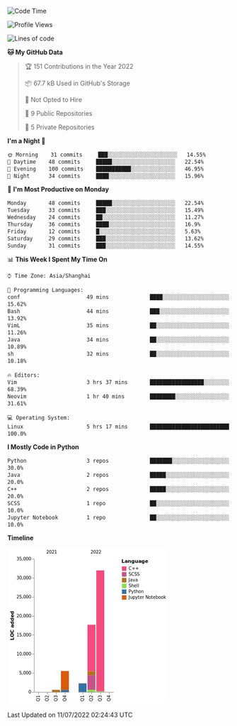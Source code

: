 <!--START_SECTION:waka-->
![Code Time](http://img.shields.io/badge/Code%20Time-6%20hrs%2042%20mins-blue)

![Profile Views](http://img.shields.io/badge/Profile%20Views-2-blue)

![Lines of code](https://img.shields.io/badge/From%20Hello%20World%20I%27ve%20Written-58%20Thousand%20lines%20of%20code-blue)

**🐱 My GitHub Data** 

> 🏆 151 Contributions in the Year 2022
 > 
> 📦 67.7 kB Used in GitHub's Storage 
 > 
> 🚫 Not Opted to Hire
 > 
> 📜 9 Public Repositories 
 > 
> 🔑 5 Private Repositories  
 > 
**I'm a Night 🦉** 

```text
🌞 Morning    31 commits     ███░░░░░░░░░░░░░░░░░░░░░░   14.55% 
🌆 Daytime    48 commits     █████░░░░░░░░░░░░░░░░░░░░   22.54% 
🌃 Evening    100 commits    ███████████░░░░░░░░░░░░░░   46.95% 
🌙 Night      34 commits     ████░░░░░░░░░░░░░░░░░░░░░   15.96%

```
📅 **I'm Most Productive on Monday** 

```text
Monday       48 commits     █████░░░░░░░░░░░░░░░░░░░░   22.54% 
Tuesday      33 commits     ███░░░░░░░░░░░░░░░░░░░░░░   15.49% 
Wednesday    24 commits     ██░░░░░░░░░░░░░░░░░░░░░░░   11.27% 
Thursday     36 commits     ████░░░░░░░░░░░░░░░░░░░░░   16.9% 
Friday       12 commits     █░░░░░░░░░░░░░░░░░░░░░░░░   5.63% 
Saturday     29 commits     ███░░░░░░░░░░░░░░░░░░░░░░   13.62% 
Sunday       31 commits     ███░░░░░░░░░░░░░░░░░░░░░░   14.55%

```


📊 **This Week I Spent My Time On** 

```text
⌚︎ Time Zone: Asia/Shanghai

💬 Programming Languages: 
conf                     49 mins             ████░░░░░░░░░░░░░░░░░░░░░   15.62% 
Bash                     44 mins             ███░░░░░░░░░░░░░░░░░░░░░░   13.92% 
VimL                     35 mins             ██░░░░░░░░░░░░░░░░░░░░░░░   11.26% 
Java                     34 mins             ██░░░░░░░░░░░░░░░░░░░░░░░   10.89% 
sh                       32 mins             ██░░░░░░░░░░░░░░░░░░░░░░░   10.18%

🔥 Editors: 
Vim                      3 hrs 37 mins       █████████████████░░░░░░░░   68.39% 
Neovim                   1 hr 40 mins        ████████░░░░░░░░░░░░░░░░░   31.61%

💻 Operating System: 
Linux                    5 hrs 17 mins       █████████████████████████   100.0%

```

**I Mostly Code in Python** 

```text
Python                   3 repos             ███████░░░░░░░░░░░░░░░░░░   30.0% 
Java                     2 repos             █████░░░░░░░░░░░░░░░░░░░░   20.0% 
C++                      2 repos             █████░░░░░░░░░░░░░░░░░░░░   20.0% 
SCSS                     1 repo              ██░░░░░░░░░░░░░░░░░░░░░░░   10.0% 
Jupyter Notebook         1 repo              ██░░░░░░░░░░░░░░░░░░░░░░░   10.0%

```


**Timeline**

![Chart not found](https://raw.githubusercontent.com/kopp4/kopp4/main/charts/bar_graph.png) 


 Last Updated on 11/07/2022 02:24:43 UTC
<!--END_SECTION:waka-->
